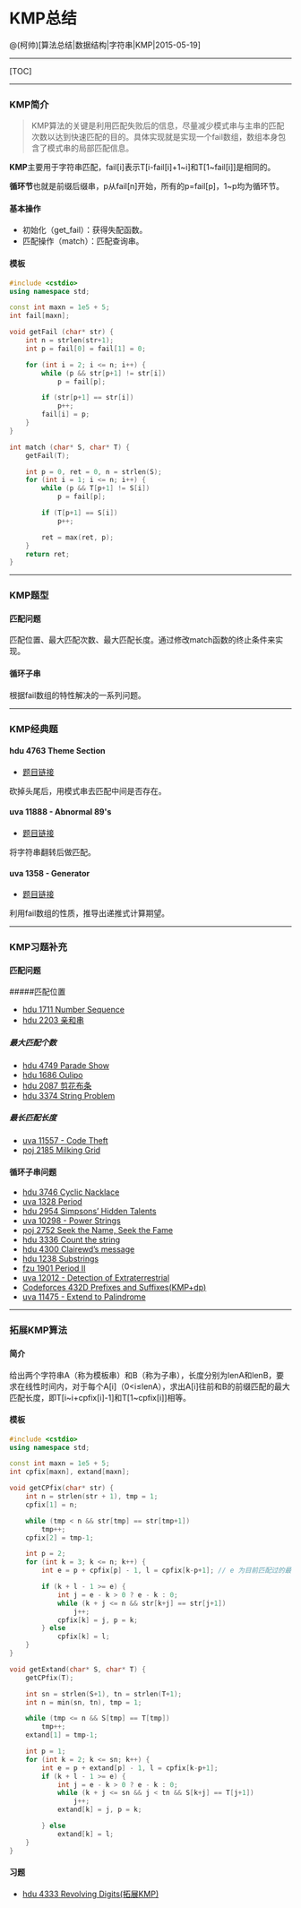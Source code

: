 
# KMP总结

@(柯帅)[算法总结|数据结构|字符串|KMP|2015-05-19]

-------------------

[TOC]

-------------------

### KMP简介
> KMP算法的关键是利用匹配失败后的信息，尽量减少模式串与主串的匹配次数以达到快速匹配的目的。具体实现就是实现一个fail数组，数组本身包含了模式串的局部匹配信息。

**KMP**主要用于字符串匹配，fail[i]表示T[i-fail[i]+1~i]和T[1~fail[i]]是相同的。

**循环节**也就是前缀后缀串，p从fail[n]开始，所有的p=fail[p]，1~p均为循环节。

#### 基本操作
- 初始化（get_fail）：获得失配函数。
- 匹配操作（match）：匹配查询串。

#### 模板
``` C++
#include <cstdio>
using namespace std;

const int maxn = 1e5 + 5;
int fail[maxn];

void getFail (char* str) {
	int n = strlen(str+1);
    int p = fail[0] = fail[1] = 0;

    for (int i = 2; i <= n; i++) {
        while (p && str[p+1] != str[i])
            p = fail[p];

        if (str[p+1] == str[i])
            p++;
        fail[i] = p;
    }
}

int match (char* S, char* T) {
	getFail(T);

    int p = 0, ret = 0, n = strlen(S);
    for (int i = 1; i <= n; i++) {
        while (p && T[p+1] != S[i])
            p = fail[p];

        if (T[p+1] == S[i])
            p++;

        ret = max(ret, p);
    }
    return ret;
}
```

-------------------

### KMP题型

#### 匹配问题
匹配位置、最大匹配次数、最大匹配长度。通过修改match函数的终止条件来实现。

#### 循环子串
根据fail数组的特性解决的一系列问题。

-------------------

### KMP经典题

#### hdu 4763 Theme Section
- [题目链接](http://blog.csdn.net/keshuai19940722/article/details/21591369)

砍掉头尾后，用模式串去匹配中间是否存在。

#### uva 11888 - Abnormal 89's
- [题目链接](http://blog.csdn.net/keshuai19940722/article/details/39061559)

将字符串翻转后做匹配。

#### uva 1358 - Generator
- [题目链接](http://blog.csdn.net/keshuai19940722/article/details/39060475)

利用fail数组的性质，推导出递推式计算期望。

-------------------

### KMP习题补充

#### 匹配问题
#####匹配位置
- [hdu 1711 Number Sequence](http://blog.csdn.net/keshuai19940722/article/details/21402721)
- [hdu 2203 亲和串](http://blog.csdn.net/keshuai19940722/article/details/21470939)

##### 最大匹配个数
- [hdu 4749 Parade Show](http://blog.csdn.net/keshuai19940722/article/details/21339045)
- [hdu 1686 Oulipo](http://blog.csdn.net/keshuai19940722/article/details/21402853)
- [hdu 2087 剪花布条](http://blog.csdn.net/keshuai19940722/article/details/21403039)
- [hdu 3374 String Problem](http://blog.csdn.net/keshuai19940722/article/details/21561689)

##### 最长匹配长度
- [uva 11557 - Code Theft](http://blog.csdn.net/keshuai19940722/article/details/39061223)
- [poj 2185 Milking Grid](http://blog.csdn.net/keshuai19940722/article/details/40509745)


#### 循环子串问题
- [hdu 3746 Cyclic Nacklace](http://blog.csdn.net/keshuai19940722/article/details/21403723)
- [uva 1328 Period](http://blog.csdn.net/keshuai19940722/article/details/21469381)
- [hdu 2954 Simpsons’ Hidden Talents](http://blog.csdn.net/keshuai19940722/article/details/21483799)
- [uva 10298 - Power Strings ](http://blog.csdn.net/keshuai19940722/article/details/21559361)
- [poj 2752 Seek the Name, Seek the Fame](http://blog.csdn.net/keshuai19940722/article/details/21559543)
- [hdu 3336 Count the string](http://blog.csdn.net/keshuai19940722/article/details/21560117)
- [hdu 4300 Clairewd’s message](http://blog.csdn.net/keshuai19940722/article/details/21560417)
- [hdu 1238 Substrings](http://blog.csdn.net/keshuai19940722/article/details/21561001)
- [fzu 1901 Period II](http://blog.csdn.net/keshuai19940722/article/details/21562525)
- [uva 12012 - Detection of Extraterrestrial](http://blog.csdn.net/keshuai19940722/article/details/39062629)
- [Codeforces 432D Prefixes and Suffixes(KMP+dp)](http://blog.csdn.net/keshuai19940722/article/details/26098533)
- [uva 11475 - Extend to Palindrome](http://blog.csdn.net/keshuai19940722/article/details/38987221)

-------------------

### 拓展KMP算法

#### 简介
给出两个字符串A（称为模板串）和B（称为子串），长度分别为lenA和lenB，要求在线性时间内，对于每个A[i]（0<i≤lenA），求出A[i]往前和B的前缀匹配的最大匹配长度，即T[i~i+cpfix[i]-1]和T[1~cpfix[i]]相等。

#### 模板
``` C++
#include <cstdio>
using namespace std;

const int maxn = 1e5 + 5;
int cpfix[maxn], extand[maxn];

void getCPfix(char* str) {
	int n = strlen(str + 1), tmp = 1;
	cpfix[1] = n;

	while (tmp < n && str[tmp] == str[tmp+1])
		tmp++;
	cpfix[2] = tmp-1;

	int p = 2;
	for (int k = 3; k <= n; k++) {
		int e = p + cpfix[p] - 1, l = cpfix[k-p+1]; // e 为目前匹配过的最末位置, l 为对应的偏移;

		if (k + l - 1 >= e) {
			int j = e - k > 0 ? e - k : 0;
			while (k + j <= n && str[k+j] == str[j+1])
				j++;
			cpfix[k] = j, p = k;
		} else
			cpfix[k] = l;
	}
}

void getExtand(char* S, char* T) {
	getCPfix(T);

	int sn = strlen(S+1), tn = strlen(T+1);
	int n = min(sn, tn), tmp = 1;

	while (tmp <= n && S[tmp] == T[tmp])
		tmp++;
	extand[1] = tmp-1;

	int p = 1;
	for (int k = 2; k <= sn; k++) {
		int e = p + extand[p] - 1, l = cpfix[k-p+1];
		if (k + l - 1 >= e) {
			int j = e - k > 0 ? e - k : 0;
			while (k + j <= sn && j < tn && S[k+j] == T[j+1])
				j++;
			extand[k] = j, p = k;

		} else
			extand[k] = l;
	}
}
```

#### 习题
- [hdu 4333 Revolving Digits(拓展KMP)](http://blog.csdn.net/keshuai19940722/article/details/41172991)

